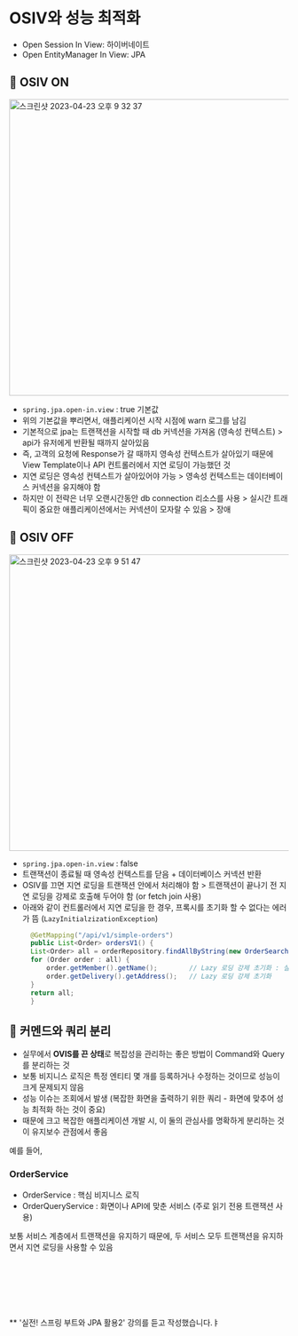 # OSIV와 성능 최적화

- Open Session In View: 하이버네이트
- Open EntityManager In View: JPA

## 📍 OSIV ON
<img width="534" alt="스크린샷 2023-04-23 오후 9 32 37" src="https://user-images.githubusercontent.com/62213813/233840023-cbf5f155-64c5-4af2-91cb-283a8c7fa827.png"> </br>

- `spring.jpa.open-in.view` : true 기본값
- 위의 기본값을 뿌리면서, 애플리케이션 시작 시점에 warn 로그를 남김
- 기본적으로 jpa는 트랜잭션을 시작할 때 db 커넥션을 가져옴 (영속성 컨텍스트) > api가 유저에게 반환될 때까지 살아있음
- 즉, 고객의 요청에 Response가 갈 때까지 영속성 컨텍스트가 살아있기 때문에 View Template이나 API 컨트롤러에서 지연 로딩이 가능했던 것
- 지연 로딩은 영속성 컨텍스트가 살아있어야 가능 > 영속성 컨텍스트는 데이터베이스 커넥션을 유지해야 함
- 하지만 이 전략은 너무 오랜시간동안 db connection 리소스를 사용 > 실시간 트래픽이 중요한 애플리케이션에서는 커넥션이 모자랄 수 있음 > 장애

## 📍 OSIV OFF
<img width="534" alt="스크린샷 2023-04-23 오후 9 51 47" src="https://user-images.githubusercontent.com/62213813/233840868-1234c00c-1eff-4b0a-9229-8e7b7bb9a2a3.png"> </br>

- `spring.jpa.open-in.view` : false
- 트랜잭션이 종료될 때 영속성 컨텍스트를 닫음 + 데이터베이스 커넥션 반환
- OSIV를 끄면 지연 로딩을 트랜잭션 안에서 처리해야 함 > 트랜잭션이 끝나기 전 지연 로딩을 강제로 호출해 두어야 함 (or fetch join 사용)
- 아래와 같이 컨트롤러에서 지연 로딩을 한 경우, 프록시를 초기화 할 수 없다는 에러가 뜸 (`LazyInitialzizationException`)
  ```java
    @GetMapping("/api/v1/simple-orders")
    public List<Order> ordersV1() {
    List<Order> all = orderRepository.findAllByString(new OrderSearch());
    for (Order order : all) {
        order.getMember().getName();        // Lazy 로딩 강제 초기화 : 실제 필드(name)를 불러오는 경우
        order.getDelivery().getAddress();   // Lazy 로딩 강제 초기화
    }
    return all;
    }
  ```

## 📍 커멘드와 쿼리 분리
- 실무에서 **OVIS를 끈 상태**로 복잡성을 관리하는 좋은 방법이 Command와 Query를 분리하는 것
- 보통 비지니스 로직은 특정 엔티티 몇 개를 등록하거나 수정하는 것이므로 성능이 크게 문제되지 않음
- 성능 이슈는 조회에서 발생 (복잡한 화면을 출력하기 위한 쿼리 - 화면에 맞추어 성능 최적화 하는 것이 중요)
- 때문에 크고 복잡한 애플리케이션 개발 시, 이 둘의 관심사를 명확하게 분리하는 것이 유지보수 관점에서 좋음

예를 들어,
### OrderService
- OrderService : 핵심 비지니스 로직
- OrderQueryService : 화면이나 API에 맞춘 서비스 (주로 읽기 전용 트랜잭션 사용)

보통 서비스 계층에서 트랜잭션을 유지하기 때문에, 두 서비스 모두 트랜잭션을 유지하면서 지연 로딩을 사용할 수 있음


</br></br></br></br></br></br>
** '실전! 스프링 부트와 JPA 활용2' 강의를 듣고 작성했습니다.ㅑ